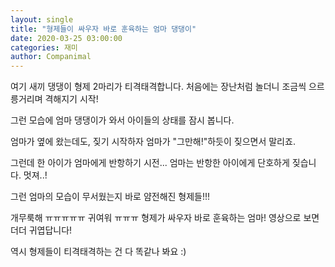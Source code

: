 ```yaml
---
layout: single
title: "형제들이 싸우자 바로 훈육하는 엄마 댕댕이"
date: 2020-03-25 03:00:00
categories: 재미
author: Companimal
---
```


여기 새끼 댕댕이 형제 2마리가 티격태격합니다. 처음에는 장난처럼 놀더니 조금씩 으르릉거리며 격해지기 시작!

그런 모습에 엄마 댕댕이가 와서 아이들의 상태를 잠시 봅니다.

엄마가 옆에 왔는데도, 짖기 시작하자 엄마가 "그만해!"하듯이 짖으면서 말리죠.

그런데 한 아이가 엄마에게 반항하기 시전... 엄마는 반항한 아이에게 단호하게 짖습니다. 멋져..!

그런 엄마의 모습이 무서웠는지 바로 얌전해진 형제들!!!

개무룩해 ㅠㅠㅠㅠㅠ 귀여워 ㅠㅠㅠ 형제가 싸우자 바로 훈육하는 엄마! 영상으로 보면 더더 귀엽답니다!

역시 형제들이 티격태격하는 건 다 똑같나 봐요 :)

